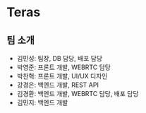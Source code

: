 # Teras

## 팀 소개
* 김민성: 팀장, DB 담당, 배포 담당
* 박영준: 프론트 개발, WEBRTC 담당
* 박찬혁: 프론트 개발, UI/UX 디자인
* 강경은: 백엔드 개발, REST API
* 김경환: 백엔드 개발, WEBRTC 담당, 배포 담당
* 김민지: 백엔드 개발
